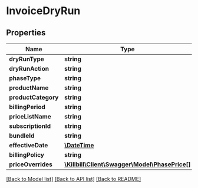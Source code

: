 # InvoiceDryRun

## Properties
Name | Type | Description | Notes
------------ | ------------- | ------------- | -------------
**dryRunType** | **string** |  | [optional] 
**dryRunAction** | **string** |  | [optional] 
**phaseType** | **string** |  | [optional] 
**productName** | **string** |  | [optional] 
**productCategory** | **string** |  | [optional] 
**billingPeriod** | **string** |  | [optional] 
**priceListName** | **string** |  | [optional] 
**subscriptionId** | **string** |  | [optional] 
**bundleId** | **string** |  | [optional] 
**effectiveDate** | [**\DateTime**](\DateTime.md) |  | [optional] 
**billingPolicy** | **string** |  | [optional] 
**priceOverrides** | [**\Killbill\Client\Swagger\Model\PhasePrice[]**](PhasePrice.md) |  | [optional] 

[[Back to Model list]](../README.md#documentation-for-models) [[Back to API list]](../README.md#documentation-for-api-endpoints) [[Back to README]](../README.md)

